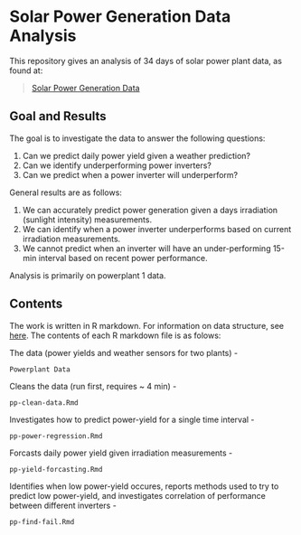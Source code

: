 # Solar Power Generation Data Analysis

This repository gives an analysis of 34 days of solar power plant data, as found at:

> [Solar Power Generation Data](https://www.kaggle.com/datasets/anikannal/solar-power-generation-data)

## Goal and Results

The goal is to investigate the data to answer the following questions:

1) Can we predict daily power yield given a weather prediction?
2) Can we identify underperforming power inverters?
3) Can we predict when a power inverter will underperform?

General results are as follows:
1) We can accurately predict power generation given a days irradiation (sunlight intensity) measurements.
2) We can identify when a power inverter underperforms based on current irradiation measurements.
3) We cannot predict when an inverter will have an under-performing 15-min interval based on recent power performance.

Analysis is primarily on powerplant 1 data.

## Contents
The work is written in R markdown. For information on data structure, see [here](https://www.kaggle.com/datasets/anikannal/solar-power-generation-data). The contents of each R markdown file is as folows:

The data (power yields and weather sensors for two plants) -
```
Powerplant Data
```

Cleans the data (run first, requires ~ 4 min) -
```
pp-clean-data.Rmd
```

Investigates how to predict power-yield for a single time interval -
```
pp-power-regression.Rmd
```

Forcasts daily power yield given irradiation measurements -
```
pp-yield-forcasting.Rmd
```

Identifies when low power-yield occures, reports methods used to try to predict low power-yield, and investigates correlation of performance between different inverters -
```
pp-find-fail.Rmd
```
